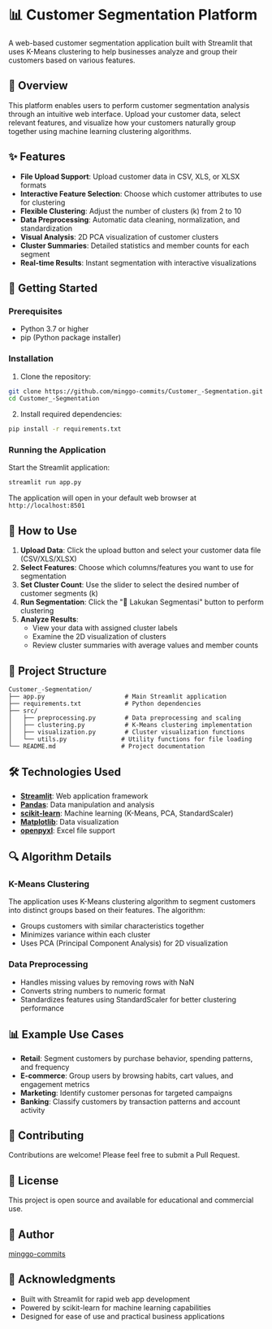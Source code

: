 # 📊 Customer Segmentation Platform

A web-based customer segmentation application built with Streamlit that uses K-Means clustering to help businesses analyze and group their customers based on various features.

## 🌟 Overview

This platform enables users to perform customer segmentation analysis through an intuitive web interface. Upload your customer data, select relevant features, and visualize how your customers naturally group together using machine learning clustering algorithms.

## ✨ Features

- **File Upload Support**: Upload customer data in CSV, XLS, or XLSX formats
- **Interactive Feature Selection**: Choose which customer attributes to use for clustering
- **Flexible Clustering**: Adjust the number of clusters (k) from 2 to 10
- **Data Preprocessing**: Automatic data cleaning, normalization, and standardization
- **Visual Analysis**: 2D PCA visualization of customer clusters
- **Cluster Summaries**: Detailed statistics and member counts for each segment
- **Real-time Results**: Instant segmentation with interactive visualizations

## 🚀 Getting Started

### Prerequisites

- Python 3.7 or higher
- pip (Python package installer)

### Installation

1. Clone the repository:
```bash
git clone https://github.com/minggo-commits/Customer_-Segmentation.git
cd Customer_-Segmentation
```

2. Install required dependencies:
```bash
pip install -r requirements.txt
```

### Running the Application

Start the Streamlit application:
```bash
streamlit run app.py
```

The application will open in your default web browser at `http://localhost:8501`

## 📖 How to Use

1. **Upload Data**: Click the upload button and select your customer data file (CSV/XLS/XLSX)
2. **Select Features**: Choose which columns/features you want to use for segmentation
3. **Set Cluster Count**: Use the slider to select the desired number of customer segments (k)
4. **Run Segmentation**: Click the "🚀 Lakukan Segmentasi" button to perform clustering
5. **Analyze Results**: 
   - View your data with assigned cluster labels
   - Examine the 2D visualization of clusters
   - Review cluster summaries with average values and member counts

## 📁 Project Structure

```
Customer_-Segmentation/
├── app.py                      # Main Streamlit application
├── requirements.txt            # Python dependencies
├── src/
│   ├── preprocessing.py        # Data preprocessing and scaling
│   ├── clustering.py           # K-Means clustering implementation
│   ├── visualization.py        # Cluster visualization functions
│   └── utils.py               # Utility functions for file loading
└── README.md                  # Project documentation
```

## 🛠️ Technologies Used

- **[Streamlit](https://streamlit.io/)**: Web application framework
- **[Pandas](https://pandas.pydata.org/)**: Data manipulation and analysis
- **[scikit-learn](https://scikit-learn.org/)**: Machine learning (K-Means, PCA, StandardScaler)
- **[Matplotlib](https://matplotlib.org/)**: Data visualization
- **[openpyxl](https://openpyxl.readthedocs.io/)**: Excel file support

## 🔍 Algorithm Details

### K-Means Clustering
The application uses K-Means clustering algorithm to segment customers into distinct groups based on their features. The algorithm:
- Groups customers with similar characteristics together
- Minimizes variance within each cluster
- Uses PCA (Principal Component Analysis) for 2D visualization

### Data Preprocessing
- Handles missing values by removing rows with NaN
- Converts string numbers to numeric format
- Standardizes features using StandardScaler for better clustering performance

## 📊 Example Use Cases

- **Retail**: Segment customers by purchase behavior, spending patterns, and frequency
- **E-commerce**: Group users by browsing habits, cart values, and engagement metrics
- **Marketing**: Identify customer personas for targeted campaigns
- **Banking**: Classify customers by transaction patterns and account activity

## 🤝 Contributing

Contributions are welcome! Please feel free to submit a Pull Request.

## 📝 License

This project is open source and available for educational and commercial use.

## 👤 Author

[minggo-commits](https://github.com/minggo-commits)

## 🙏 Acknowledgments

- Built with Streamlit for rapid web app development
- Powered by scikit-learn for machine learning capabilities
- Designed for ease of use and practical business applications
